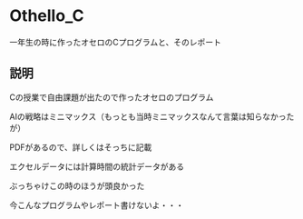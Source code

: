 # Othello_C
一年生の時に作ったオセロのCプログラムと、そのレポート

## 説明
Cの授業で自由課題が出たので作ったオセロのプログラム

AIの戦略はミニマックス（もっとも当時ミニマックスなんて言葉は知らなかったが）

PDFがあるので、詳しくはそっちに記載

エクセルデータには計算時間の統計データがある

ぶっちゃけこの時のほうが頭良かった

今こんなプログラムやレポート書けないよ・・・
